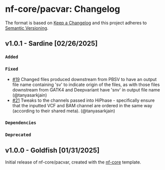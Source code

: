 # nf-core/pacvar: Changelog

The format is based on [Keep a Changelog](https://keepachangelog.com/en/1.0.0/)
and this project adheres to [Semantic Versioning](https://semver.org/spec/v2.0.0.html).

## v1.0.1 - Sardine [02/26/2025]

### `Added`

### `Fixed`

- [#19](https://github.com/nf-core/pacvar/pull/19) Changed files produced downstream from PBSV to have an output file name containing 'sv' to indicate origin of the files, as with those files downstream from GATK4 and Deepvariant have 'snv' in output file name (@tanyasarkjain)
- [#21](https://github.com/nf-core/pacvar/pull/21) Tweaks to the channels passed into HiPhase - specifically ensure that the inputted VCF and BAM channel are ordered in the same way (according to their shared meta). (@tanyasarkjain)

### `Dependencies`

### `Deprecated`

## v1.0.0 - Goldfish [01/31/2025]

Initial release of nf-core/pacvar, created with the [nf-core](https://nf-co.re/) template.
